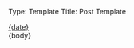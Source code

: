 Type: Template
Title: Post Template

<div class="card">
<article>
<aside class="post-info">
	<i class="fa-solid fa-clock"></i> <a href="{location}">{date}</a>
</aside>
{body}
</article>
</div>

<div class="post-spacing">
</div>